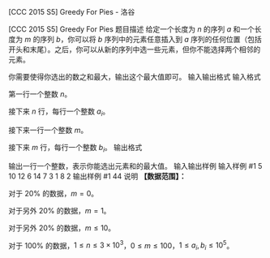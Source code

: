 



[CCC 2015 S5] Greedy For Pies - 洛谷














[CCC 2015 S5] Greedy For Pies
题目描述
给定一个长度为 $n$ 的序列 $a$ 和一个长度为 $m$ 的序列 $b$，你可以将 $b$ 序列中的元素任意插入到 $a$ 序列的任何位置（包括开头和末尾）。之后，你可以从新的序列中选一些元素，但你不能选择两个相邻的元素。

你需要使得你选出的数之和最大，输出这个最大值即可。
输入输出格式
输入格式

第一行一个整数 $n$。

接下来 $n$ 行，每行一个整数 $a_{i}$。

接下来一行一个整数 $m$。

接下来 $m$ 行，每行一个整数 $b_{i}$。
输出格式

输出一行一个整数，表示你能选出元素和的最大值。
输入输出样例
输入样例 #1
5
10
12
6
14
7
3
1
8
2
输出样例 #1
44
说明
**【数据范围】：**

对于 $20\%$ 的数据，$m = 0$。

对于另外 $20\%$ 的数据，$m = 1$。

对于另外 $20\%$ 的数据，$m \leq 10$。

对于 $100\%$ 的数据，$1 \leq n \leq 3 \times 10^{3}$，$0 \leq m \leq 100$，$1 \leq a_{i},b_{i} \leq 10^{5}$。






